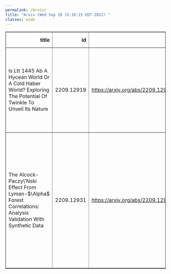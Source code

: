 ```yaml
---
permalink: /Arxiv/
title: "Arxiv (Wed Sep 28 15:10:15 EDT 2022) "
classes: wide
---
```

<table border="1" class="dataframe">
  <thead>
    <tr style="text-align: right;">
      <th>title</th>
      <th>id</th>
      <th>url</th>
      <th>authors</th>
      <th>Local Authors</th>
    </tr>
  </thead>
  <tbody>
    <tr>
      <td>Is Ltt 1445 Ab A Hycean World Or A Cold Haber World? Exploring The   Potential Of Twinkle To Unveil Its Nature</td>
      <td>2209.12919</td>
      <td><a href="https://arxiv.org/abs/2209.12919" target="_blank">https://arxiv.org/abs/2209.12919</a></td>
      <td>Caprice Phillips, Ji Wang, Billy Edwards, Romy Rodriguez Martinez, Anusha Pai Asnodkar, B. Scott Gaudi</td>
      <td>Anusha Janardan Pai Asnodkar, B. Scott Gaudi, Caprice Phillips, Ji Wang, Romy Rodriguez Martinez</td>
    </tr>
    <tr>
      <td>The Alcock-Paczy\'Nski Effect From Lyman-$\Alpha$ Forest Correlations:   Analysis Validation With Synthetic Data</td>
      <td>2209.12931</td>
      <td><a href="https://arxiv.org/abs/2209.12931" target="_blank">https://arxiv.org/abs/2209.12931</a></td>
      <td>Andrei Cuceu, Andreu Font-Ribera, Paul Martini, Benjamin Joachimi, Seshadri Nadathur, James Rich, Alma X. González-Morales, Hélion Du Mas Des Bourboux, James Farr</td>
      <td>Andrei Cuceu, Paul Martini</td>
    </tr>
  </tbody>
</table>